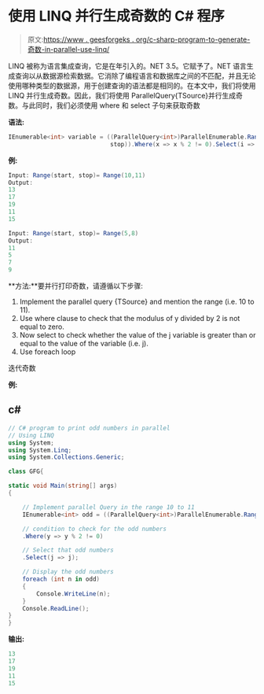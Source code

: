 # 使用 LINQ 并行生成奇数的 C# 程序

> 原文:[https://www . geesforgeks . org/c-sharp-program-to-generate-奇数-in-parallel-use-linq/](https://www.geeksforgeeks.org/c-sharp-program-to-generate-odd-numbers-in-parallel-using-linq/)

LINQ 被称为语言集成查询，它是在年引入的。NET 3.5。它赋予了。NET 语言生成查询以从数据源检索数据。它消除了编程语言和数据库之间的不匹配，并且无论使用哪种类型的数据源，用于创建查询的语法都是相同的。在本文中，我们将使用 LINQ 并行生成奇数。因此，我们将使用 ParallelQuery{TSource}并行生成奇数。与此同时，我们必须使用 where 和 select 子句来获取奇数

**语法:**

```cs
IEnumerable<int> variable = ((ParallelQuery<int>)ParallelEnumerable.Range(start, 
                             stop)).Where(x => x % 2 != 0).Select(i => i);
```

**例:**

```cs
Input: Range(start, stop)= Range(10,11)
Output:
13
17
19
11
15

Input: Range(start, stop)= Range(5,8)
Output:
11
5
7
9
```

**方法:**要并行打印奇数，请遵循以下步骤:

1.  Implement the parallel query {TSource} and mention the range (i.e. 10 to 11).
2.  Use where clause to check that the modulus of y divided by 2 is not equal to zero.
3.  Now select to check whether the value of the j variable is greater than or equal to the value of the variable (i.e. j).
4.  Use foreach loop

迭代奇数

**例:**

## c#

```cs
// C# program to print odd numbers in parallel 
// Using LINQ
using System;
using System.Linq;
using System.Collections.Generic;

class GFG{

static void Main(string[] args)
{

    // Implement parallel Query in the range 10 to 11
    IEnumerable<int> odd = ((ParallelQuery<int>)ParallelEnumerable.Range(10, 11))

    // condition to check for the odd numbers
    .Where(y => y % 2 != 0)

    // Select that odd numbers
    .Select(j => j);

    // Display the odd numbers
    foreach (int n in odd) 
    { 
        Console.WriteLine(n);
    }
    Console.ReadLine();
}
}
```

**输出:**

```cs
13
17
19
11
15
```